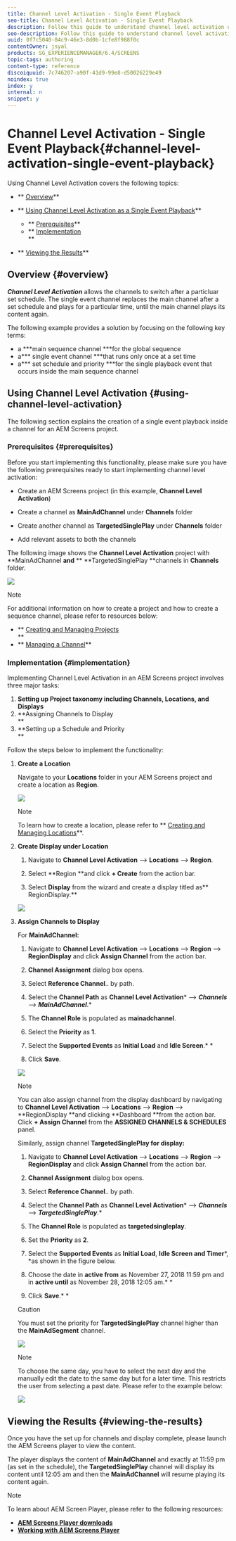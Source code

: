 ```yaml
---
title: Channel Level Activation - Single Event Playback
seo-title: Channel Level Activation - Single Event Playback
description: Follow this guide to understand channel level activation using single event playback.
seo-description: Follow this guide to understand channel level activation using single event playback.
uuid: 0f7c5040-84c9-46e3-8d0b-1cfe8f988f0c
contentOwner: jsyal
products: SG_EXPERIENCEMANAGER/6.4/SCREENS
topic-tags: authoring
content-type: reference
discoiquuid: 7c746207-a90f-41d9-99e8-d50026229e49
noindex: true
index: y
internal: n
snippet: y
---
```


# Channel Level Activation - Single Event Playback{#channel-level-activation-single-event-playback}

Using Channel Level Activation covers the following topics:

* ** [Overview](../../screens/using/channel-level-activation.md#overview)**
* ** [Using Channel Level Activation as a Single Event Playback](../../screens/using/channel-level-activation.md#using-channel-level-activation)**

    * ** [Prerequisites](../../screens/using/channel-level-activation.md#prerequisites)**
    * ** [Implementation](../../screens/using/channel-level-activation.md#implementation)  
      **

* ** [Viewing the Results](../../screens/using/channel-level-activation.md#viewing-the-results)**

## Overview {#overview}

***Channel Level Activation*** allows the channels to switch after a particluar set schedule. The single event channel replaces the main channel after a set schedule and plays for a particular time, until the main channel plays its content again.

The following example provides a solution by focusing on the following key terms:

* a ***main sequence channel ***for the global sequence
* a*** single event channel ***that runs only once at a set time 
* a*** set schedule and priority ***for the single playback event that occurs inside the main sequence channel

## Using Channel Level Activation {#using-channel-level-activation}

The following section explains the creation of a single event playback inside a channel for an AEM Screens project.

### Prerequisites {#prerequisites}

Before you start implementing this functionality, please make sure you have the following prerequisites ready to start implementing channel level activation:

* Create an AEM Screens project (in this example, **Channel Level Activation**)  

* Create a channel as **MainAdChannel** under **Channels** folder

* Create another channel as **TargetedSinglePlay** under **Channels** folder  

* Add relevant assets to both the channels

The following image shows the **Channel Level Activation** project with **MainAdChannel **and** ** **TargetedSinglePlay **channels in **Channels** folder.

![](assets/screen_shot_2018-11-27at104500am.png)

>[!NOTE]
>
>For additional information on how to create a project and how to create a sequence channel, please refer to resources below:
>
>* ** [Creating and Managing Projects](../../screens/using/creating-a-screens-project.md)  
>  **
>* ** [Managing a Channel](../../screens/using/managing-channels.md)**
>

### Implementation {#implementation}

Implementing Channel Level Activation in an AEM Screens project involves three major tasks:

1. **Setting up Project taxonomy including Channels, Locations, and Displays**
1. **Assigning Channels to Display  
   **
1. **Setting up a Schedule and Priority   
   **

Follow the steps below to implement the functionality:

1. **Create a Location**

   Navigate to your **Locations** folder in your AEM Screens project and create a location as **Region**.

   ![](assets/screen_shot_2018-11-27at112112am.png)

   >[!NOTE]
   >
   >To learn how to create a location, please refer to ** [Creating and Managing Locations](../../screens/using/managing-locations.md)**.

1. **Create Display under Location**

    1. Navigate to **Channel Level Activation** --&gt; **Locations** --&gt; **Region**.  
    
    1. Select **Region **and click **+ Create** from the action bar.
    
    1. Select **Display** from the wizard and create a display titled as** RegionDisplay.**

   ![](assets/screen_shot_2018-11-27at112216am.png)

1. **Assign Channels to Display**

   For **MainAdChannel:**

    1. Navigate to **Channel Level Activation** --&gt; **Locations** --&gt; **Region** --&gt; **RegionDisplay** and click **Assign Channel** from the action bar.
    
    1. **Channel Assignment** dialog box opens.  
    
    1. Select **Reference Channel**.. by path.
    1. Select the **Channel Path** as **Channel Level Activation*** --&gt; ***Channels*** --&gt; ***MainAdChannel***.* 
    
    1. The **Channel Role** is populated as **mainadchannel**.
    
    1. Select the **Priority** as **1**.  
    
    1. Select the **Supported Events** as **Initial Load** and **Idle Screen**.* 
       *
    
    1. Click **Save**.

   ![](assets/screen_shot_2018-11-27at124626pm.png)

   >[!NOTE]
   >
   >You can also assign channel from the display dashboard by navigating to **Channel Level Activation** --&gt; **Locations** --&gt; **Region** --&gt; **RegionDisplay **and clicking **Dashboard **from the action bar. Click **+ Assign Channel** from the **ASSIGNED CHANNELS & SCHEDULES** panel.

   Similarly, assign channel **TargetedSinglePlay **for display**:**

    1. Navigate to **Channel Level Activation** --&gt; **Locations** --&gt; **Region** --&gt; **RegionDisplay** and click **Assign Channel** from the action bar.
    
    1. **Channel Assignment** dialog box opens.  
    
    1. Select **Reference Channel**.. by path.
    1. Select the **Channel Path** as **Channel Level Activation*** --&gt; ***Channels*** --&gt; ***TargetedSinglePlay***.* 
    
    1. The **Channel Role** is populated as **targetedsingleplay**.
    
    1. Set the **Priority** as **2**.  
    
    1. Select the **Supported Events** as **Initial Load**, **Idle Screen **and** Timer***, *as shown in the figure below.
    
    1. Choose the date in **active from** as November 27, 2018 11:59 pm and in **active until** as November 28, 2018 12:05 am.* 
       *
    
    1. Click **Save**.* 
       *

   >[!CAUTION]
   >
   >You must set the priority for **TargetedSinglePlay** channel higher than the **MainAdSegment** channel.

   ![](assets/screen_shot_2018-11-27at31206pm.png)

   >[!NOTE]
   >
   >To choose the same day, you have to select the next day and the manually edit the date to the same day but for a later time. This restricts the user from selecting a past date. Please refer to the example below:

   ![](assets/new1.gif)

## Viewing the Results {#viewing-the-results}

Once you have the set up for channels and display complete, please launch the AEM Screens player to view the content.

The player displays the content of **MainAdChannel** and exactly at 11:59 pm (as set in the schedule), the **TargetedSinglePlay** channel will display its content until 12:05 am and then the **MainAdChannel** will resume playing its content again.

>[!NOTE]
>
>To learn about AEM Screen Player, please refer to the following resources:
>
>* [**AEM Screens Player downloads**](https://download.macromedia.com/screens/)
>* [**Working with AEM Screens Player**](../../sites/authoring/using/working-with-screens-player.md)
>

